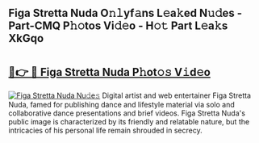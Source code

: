 ## Figa Stretta Nuda O𝚗𝚕yf𝚊ns L𝚎a𝚔ed N𝚞𝚍es - Part-CMQ P𝚑𝚘tos Vi𝚍𝚎o - H𝚘𝚝 Part L𝚎a𝚔s XkGqo

# <h2><a href="http://kf13kcl.oniu.top/?m=Figa+Stretta+Nuda">🔗👉 🔴 Figa Stretta Nuda P𝚑ot𝚘𝚜 V𝚒d𝚎o</a></h2>

[![Figa Stretta Nuda Nu𝚍e𝚜](https://i.imgur.com/0qMVB7G.gif)](http://kf13kcl.oniu.top/?m=Figa+Stretta+Nuda)
Digital artist and web entertainer Figa Stretta Nuda, famed for publishing dance and lifestyle material via solo and collaborative dance presentations and brief videos. Figa Stretta Nuda's public image is characterized by its friendly and relatable nature, but the intricacies of his personal life remain shrouded in secrecy.  
